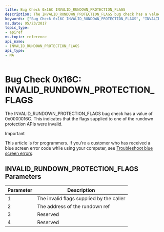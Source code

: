 ```yaml
---
title: Bug Check 0x16C INVALID_RUNDOWN_PROTECTION_FLAGS
description: The INVALID_RUNDOWN_PROTECTION_FLAGS bug check has a value of 0x0000016C. This indicates that the flags supplied to one of the rundown protection APIs were invalid.
keywords: ["Bug Check 0x16C INVALID_RUNDOWN_PROTECTION_FLAGS", "INVALID_RUNDOWN_PROTECTION_FLAGS"]
ms.date: 05/23/2017
topic_type:
- apiref
ms.topic: reference
api_name:
- INVALID_RUNDOWN_PROTECTION_FLAGS
api_type:
- NA
---
```


# Bug Check 0x16C: INVALID\_RUNDOWN\_PROTECTION\_FLAGS


The INVALID\_RUNDOWN\_PROTECTION\_FLAGS bug check has a value of 0x0000016C. This indicates that the flags supplied to one of the rundown protection APIs were invalid.

> [!IMPORTANT]
> This article is for programmers. If you're a customer who has received a blue screen error code while using your computer, see [Troubleshoot blue screen errors](https://www.windows.com/stopcode).


## INVALID\_RUNDOWN\_PROTECTION\_FLAGS Parameters


| Parameter | Description                              |
|-----------|------------------------------------------|
| 1         | The invalid flags supplied by the caller |
| 2         | The address of the rundown ref           |
| 3         | Reserved                                 |
| 4         | Reserved                                 |

 

 

 





